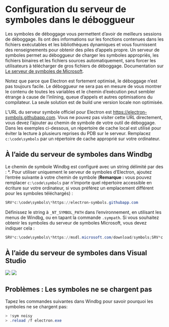 # Configuration du serveur de symboles dans le déboggueur

Les symboles de déboggage vous permettent d’avoir de meilleurs sessions de déboggage. Ils ont des informations sur les fonctions contenues dans les fichiers exécutables et les bibliothèques dynamiques et vous fournissent des renseignements pour obtenir des piles d’appels propre. Un serveur de symboles permet au déboggueur de charger les symboles appropriés, les fichiers binaires et les fichiers sources automatiquement, sans forcer les utilisateurs à télécharger de gros fichiers de déboggage. Documentation sur [Le serveur de symboles de Microsoft](https://support.microsoft.com/kb/311503).

Notez que parce que Electron est fortement optimisé, le déboggage n’est pas toujours facile. Le déboggueur ne sera pas en mesure de vous montrer le contenu de toutes les variables et le chemin d’exécution peut sembler étrange à cause de l’inlining, queue d’appels et autres optimisations du compilateur. La seule solution est de build une version locale non optimisée.

L’URL du serveur symbole officiel pour Electron est https://electron-symbols.githubapp.com. Vous ne pouvez pas visiter cette URL directement, vous devez l’ajouter au chemin de symbole de votre outil de déboggage. Dans les exemples ci-dessous, un répertoire de cache local est utilisé pour éviter la lecture à plusieurs reprises du PDB sur le serveur. Remplacez `c:\code\symbols` par un répertoire de cache approprié sur votre ordinateur.

## À l’aide du serveur de symboles dans Windbg

Le chemin de symbole Windbg est configuré avec un string délimité par des : *. Pour utiliser uniquement le serveur de symboles d’Electron, ajoutez l’entrée suivante à votre chemin de symbole (**Remarque :** vous pouvez remplacer `c:\code\symbols` par n’importe quel répertoire accessible en écriture sur votre ordinateur, si vous préférez un emplacement différent pour les symboles téléchargés) :

```powershell
SRV*c:\code\symbols\*https://electron-symbols.githubapp.com
```

Définissez le string à `_NT_SYMBOL_PATH` dans l’environnement, en utilisant les menus de Windbg, ou en tapant la commande `.sympath`. Si vous souhaitez obtenir les symboles du serveur de symboles Microsoft, vous devez indiquer cela :

```powershell
SRV*c:\code\symbols\*https://msdl.microsoft.com/download/symbols;SRV*c:\code\symbols\*https://electron-symbols.githubapp.com
```

## À l’aide du serveur de symboles dans Visual Studio

<img src='https://mdn.mozillademos.org/files/733/symbol-server-vc8express-menu.jpg' /> <img src='https://mdn.mozillademos.org/files/2497/2005_options.gif' />

## Problèmes : Les symboles ne se chargent pas

Tapez les commandes suivantes dans Windbg pour savoir pourquoi les symboles ne se chargent pas:

```powershell
> !sym noisy
> .reload /f electron.exe
```